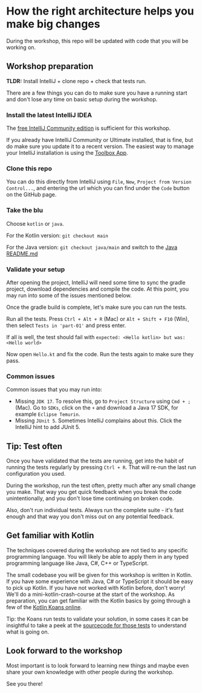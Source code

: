 # How the right architecture helps you make big changes

During the workshop, this repo will be updated with code that you will be working on.

## Workshop preparation

**TLDR:** Install IntelliJ + clone repo + check that tests run.

There are a few things you can do to make sure you have a running start and don't lose any time on basic setup during
the workshop.

### Install the latest IntelliJ IDEA

The [free IntelliJ Community edition](https://www.jetbrains.com/idea/download/) is sufficient for this workshop.

If you already have IntelliJ Community or Ultimate installed, that is fine, but do make sure you update it to a recent
version.
The easiest way to manage your IntelliJ installation is using the [Toolbox App](https://www.jetbrains.com/toolbox-app/).

### Clone this repo

You can do this directly from IntelliJ using `File`, `New`, `Project from Version Control...`, and entering the url
which you can find under the `Code` button on the GitHub page.

### Take the blu

Choose `kotlin` or `java`.

For the Kotlin version: `git checkout main`

For the Java version: `git checkout java/main` and switch to
the [Java README.md](https://github.com/nkrijnen/workshop-devoxx-2022/tree/java/main#validate-your-setup)

### Validate your setup

After opening the project, IntelliJ will need some time to sync the gradle project, download dependencies and compile
the code. At this point, you may run into some of the issues mentioned below.

Once the gradle build is complete, let's make sure you can run the tests.

Run all the tests. Press `Ctrl + Alt + R` (Mac) or `Alt + Shift + F10` (Win),
then select `Tests in 'part-01'` and press enter.

If all is well, the test should fail with `expected: <Hello kotlin> but was: <Hello world>`

Now open `Hello.kt` and fix the code. Run the tests again to make sure they pass.

### Common issues

Common issues that you may run into:

- Missing `JDK 17`. To resolve this, go to `Project Structure` using `Cmd + ;` (Mac). Go to `SDKs`, click on the `+` and
  download a Java 17 SDK, for example `Eclipse Temurin`.
- Missing `JUnit 5`. Sometimes IntelliJ complains about this. Click the IntelliJ hint to add JUnit 5.

## Tip: Test often

Once you have validated that the tests are running, get into the habit of running the tests regularly by
pressing `Ctrl + R`. That will re-run the last run configuration you used.

During the workshop, run the test often, pretty much after any small change you make. That way you get quick feedback
when you break the code unintentionally, and you don't lose time continuing on broken code.

Also, don't run individual tests. Always run the complete suite - it's fast enough and that way you don't miss out on
any potential feedback.

## Get familiar with Kotlin

The techniques covered during the workshop are not tied to any specific programming language. You will likely be able to
apply them in any typed programming language like Java, C#, C++ or TypeScript.

The small codebase you will be given for this workshop is written in Kotlin. If you have some experience with Java, C#
or TypeScript it should be easy to pick up Kotlin. If you have not worked with Kotlin before, don't worry! We'll do a
mini-kotlin-crash-course at the start of the workshop. As preparation, you can get familiar with the Kotlin basics by
going through a few of the [Kotlin Koans online](https://play.kotlinlang.org/koans/).

Tip: the Koans run tests to validate your solution, in some cases it can be insightful to take a peek at
the [sourcecode for those tests](https://github.com/Kotlin/kotlin-koans/tree/master/test) to understand what is going
on.

## Look forward to the workshop

Most important is to look forward to learning new things and maybe even share your own knowledge with other people
during the workshop.

See you there!
